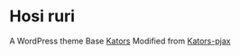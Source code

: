 # Hosi ruri

A WordPress theme
Base [Kators](https://github.com/Vtrois/Kratos)
Modified from [Kators-pjax](https://github.com/xb2016/Kratos-pjax)


